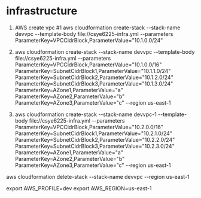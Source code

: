 # infrastructure

1. AWS create vpc #1
aws cloudformation create-stack --stack-name devvpc --template-body file://csye6225-infra.yml --parameters ParameterKey=VPCCidrBlock,ParameterValue="10.1.0.0/24"

2. aws cloudformation create-stack --stack-name devvpc --template-body file://csye6225-infra.yml --parameters ParameterKey=VPCCidrBlock,ParameterValue="10.1.0.0/16" ParameterKey=SubnetCidrBlock1,ParameterValue="10.1.1.0/24" ParameterKey=SubnetCidrBlock2,ParameterValue="10.1.2.0/24" ParameterKey=SubnetCidrBlock3,ParameterValue="10.1.3.0/24" ParameterKey=AZone1,ParameterValue="a" ParameterKey=AZone2,ParameterValue="b" ParameterKey=AZone3,ParameterValue="c" --region us-east-1

3. aws cloudformation create-stack --stack-name devvpc-1 --template-body file://csye6225-infra.yml --parameters ParameterKey=VPCCidrBlock,ParameterValue="10.2.0.0/16" ParameterKey=SubnetCidrBlock1,ParameterValue="10.2.1.0/24" ParameterKey=SubnetCidrBlock2,ParameterValue="10.2.2.0/24" ParameterKey=SubnetCidrBlock3,ParameterValue="10.2.3.0/24" ParameterKey=AZone1,ParameterValue="a" ParameterKey=AZone2,ParameterValue="b" ParameterKey=AZone3,ParameterValue="c" --region us-east-1

<!-- Delete stack -->
aws cloudformation delete-stack --stack-name devvpc --region us-east-1

<!-- Set profile and region -->
export AWS_PROFILE=dev
export AWS_REGION=us-east-1
